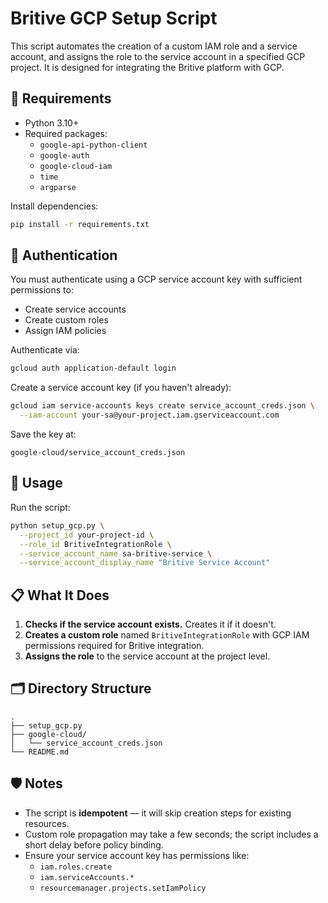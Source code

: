 # Britive GCP Setup Script

This script automates the creation of a custom IAM role and a service account, and assigns the role to the service account in a specified GCP project.
It is designed for integrating the Britive platform with GCP.


## 🔧 Requirements

- Python 3.10+
- Required packages:
  - `google-api-python-client`
  - `google-auth`
  - `google-cloud-iam`
  - `time`
  - `argparse`

Install dependencies:

```bash
pip install -r requirements.txt
```

## 🔐 Authentication

You must authenticate using a GCP service account key with sufficient permissions to:

- Create service accounts
- Create custom roles
- Assign IAM policies

Authenticate via:

```bash
gcloud auth application-default login
```

Create a service account key (if you haven't already):

```bash
gcloud iam service-accounts keys create service_account_creds.json \
  --iam-account your-sa@your-project.iam.gserviceaccount.com
```

Save the key at:

```
google-cloud/service_account_creds.json
```

## 🚀 Usage

Run the script:

```bash
python setup_gcp.py \
  --project_id your-project-id \
  --role_id BritiveIntegrationRole \
  --service_account_name sa-britive-service \
  --service_account_display_name "Britive Service Account"
```


## 📋 What It Does

1. **Checks if the service account exists.** Creates it if it doesn't.
2. **Creates a custom role** named `BritiveIntegrationRole` with GCP IAM permissions required for Britive integration.
3. **Assigns the role** to the service account at the project level.

## 🗂 Directory Structure

```
.
├── setup_gcp.py
├── google-cloud/
│   └── service_account_creds.json
└── README.md
```

## 🛡️ Notes

- The script is **idempotent** — it will skip creation steps for existing resources.
- Custom role propagation may take a few seconds; the script includes a short delay before policy binding.
- Ensure your service account key has permissions like:
  - `iam.roles.create`
  - `iam.serviceAccounts.*`
  - `resourcemanager.projects.setIamPolicy`
